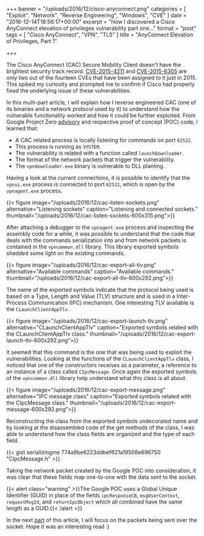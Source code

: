 +++
banner = "/uploads/2016/12/cisco-anyconnect.png"
categories = [ "Exploit", "Network", "Reverse Engineering", "Windows", "CVE" ]
date = "2016-12-14T18:56:17+00:00"
excerpt = "How I discovered a Cisco AnyConnect elevation of privileges vulnerability part one..."
format = "post"
tags = [ "Cisco AnyConnect", "VPN", "TLS" ]
title = "AnyConnect Elevation of Privileges, Part 1"

+++

The Cisco AnyConnect (CAC) Secure Mobility Client doesn't have the brightest security track record. [CVE-2015-4211][1] and [CVE-2015-6305][2] are only two out of the fourteen CVEs that have been assigned to it just in 2015. This spiked my curiosity and prompted me to confirm if Cisco had properly fixed the underlying issue of these vulnerabilities.

[1]: https://tools.cisco.com/security/center/viewAlert.x?alertId=39466 "CVE-2015-4211"
[2]: https://tools.cisco.com/security/center/viewAlert.x?alertId=41136 "CVE-2015-6305"

<!--more-->

In this multi-part article, I will explain how I reverse engineered CAC (one of its binaries and a network protocol used by it) to understand how the vulnerable functionality worked and how it could be further exploited. From Google Project Zero [advisory][3] and respective proof of concept (POC) code, I learned that:

* A CAC related process is locally listening for commands on port `62522`.
* This process is running as `SYSTEM`.
* The vulnerability is related with a function called `launchDownloader`.
* The format of the network packets that trigger the vulnerability.
* The `vpndownloader.exe` binary is vulnerable to DLL planting.

Having a look at the current connections, it is possible to identify that the `vpnui.exe` process is connected to port `62522`, which is open by the `vpnagent.exe` process.

{{< figure image="/uploads/2016/12/cac-listen-sockets.png" alternative="Listening sockets" caption="Listening and connected sockets." thumbnail="/uploads/2016/12/cac-listen-sockets-600x315.png">}}

After attaching a debugger to the `vpnagent.exe` process and inspecting the assembly code for a while, it was possible to understand that the code that deals with the commands serialization into and from network packets is contained in the `vpncommon.dll` library. This library exported symbols shedded some light on the existing commands.

{{< figure image="/uploads/2016/12/cac-export-all-tlv.png" alternative="Available commands" caption="Available commands." thumbnail="/uploads/2016/12/cac-export-all-tlv-600x292.png">}}

The name of the exported symbols indicate that the protocol being used is based on a Type, Length and Value (TLV) structure and is used in a Inter-Process Communication (IPC) mechanism. One interesting TLV available is the `CLaunchClientAppTlv`.

{{< figure image="/uploads/2016/12/cac-export-launch-tlv.png" alternative="CLaunchClientAppTlv" caption="Exported symbols related with the CLaunchClientAppTlv class." thumbnail="/uploads/2016/12/cac-export-launch-tlv-600x292.png">}}

It seemed that this command is the one that was being used to exploit the vulnerabilities. Looking at the functions of the `CLaunchClientAppTlv` class, I noticed that one of the constructors receives as a parameter, a reference to an instance of a class called `CIpcMessage`. Once again the exported symbols of the `vpncommon.dll` library help understand what this class is all about.

{{< figure image="/uploads/2016/12/cac-export-message.png" alternative="IPC message class" caption="Exported symbols related with the CIpcMessage class." thumbnail="/uploads/2016/12/cac-export-message-600x292.png">}}

Reconstructing the class from the exported symbols undecorated name and by looking at the disassembled code of the get methods of the class, I was able to understand how the class fields are organized and the type of each field.

{{< gist serializingme 774a9be6223ddbef621a19508e696750 "CIpcMessage.h" >}}

Taking the network packet created by the Google POC into consideration, it was clear that these fields map one-to-one with the data sent to the socket.

{{< alert class="warning" >}}The Google POC uses a Global Unique Identifier (GUID) in place of the fields <code>ipcResponseCB</code>, <code>msgUserContext</code>, <code>requestMsgId</code>, and <code>returnIpcObject</code> which all combined have the same length as a GUID.{{< /alert >}}

In the next [part][5] of this article, I will focus on the packets being sent over the socket. Hope it was an interesting read :)

[3]: https://bugs.chromium.org/p/project-zero/issues/detail?id=460 "Cisco AnyConnect Secure Mobility Client v3.1.08009 Elevation of Privilege"
[4]: https://www.rohitab.com/apimonitor "API Monitor"
[5]: /2016/12/20/anyconnect-elevation-of-privileges-part-2/ "AnyConnect Elevation of Privileges, Part 2"
